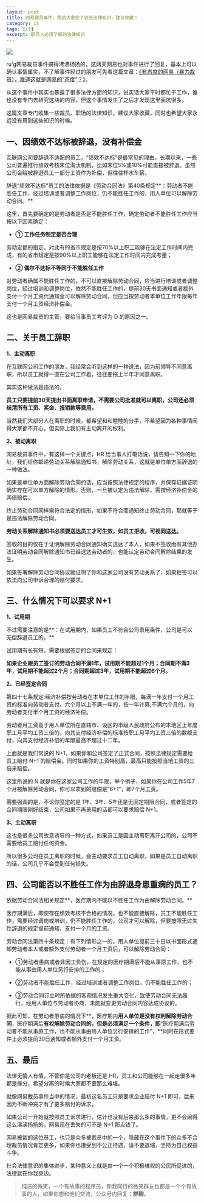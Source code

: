 ```yaml
---
layout: post
title: 网易裁员事件，我给大家挖了这些法律知识，建议收藏！
category: it
tags: [it]
excerpt: 职场人必须了解的法律知识
---
```


![](http://favorites.ren/assets/images/2019/it/wangyi01.jpg)

ru'g网易裁员事件搞得沸沸扬扬的，这两天网易也对事件进行了回复，基本上可以确认事情属实，不了解事件经过的朋友可先看这篇文章：[《有态度的网易（暴力裁员），难道这就是网易的“态度”？》](http://www.ityouknow.com/it/2019/11/23/violent-layoffs.html)。

从这个事件中其实也暴露了很多法律方面的知识，说实话大家平时都忙于工作，谁也没有专门去研究这块的内容，但这个事情发生了之后才发现这里面坑很多。

这篇文章专门收集一些裁员、职场的法律知识，建议大家收藏，同时也希望大家永远没有用到这些知识的时候。

## 一、因绩效不达标被辞退，没有补偿金

互联网公司要辞退不适配的员工，“绩效不达标”是最常见的理由。长期以来，一些公司普遍推行绩效考核末位淘汰机制，比如末位5%或10%可能直接被辞退。虽然公司会给被辞退员工一部分工资作为补偿，但往往杯水车薪。

辞退“绩效不达标”员工的法律依据是《劳动合同法》第40条规定**：劳动者不能胜任工作，经过培训或者调整工作岗位，仍不能胜任工作的，用人单位可以解除劳动合同。**

这里，首先要确定的是劳动者是否是不能胜任工作，确定劳动者不能胜任工作应当按以下因素确定：

- **① 工作任务制定是否合理**

劳动定额的指定，对此有的省市规定是按70%以上职工能够在法定工作时间内完成，有的省市规定是按90%以上职工能够在法定工作时间内完成考量；

- **② 偶尔不达标不等同于不能胜任工作**

对劳动者确属不能胜任工作的，不可以直接解除劳动合同，应当进行培训或者调整岗位，经过培训和调整岗位，依然不能胜任工作的，提前30天书面通知或者额外支付一个月工资代通知金可以解除劳动合同，但应当按劳动者本单位工作年限每年支付一个月工资经济补偿金。

这也是网易裁员的主管，要给当事员工考评为 D 的原因之一。

## 二、关于员工辞职

**1、主动离职**

在互联网公司工作的朋友，我经常会听到这样的一种说法，因为前领导不同意离职，所以员工就得一直在公司工作着，往往要拖上半年才同意离职。

其实这种做法是违法的。

**员工只要提前30天提出书面离职申请，不需要公司批准就可以离职，公司还必须结清所有工资、奖金、报销款等费用。**

当然我们大部分人在离职的时候，都希望和和睦睦的分手，不希望因为各种事情闹得大家都不开心，但实际上我们有主动离开的权利。

**2、被动离职**

网易裁员事件中，有这样一个关键点，HR 给当事人打电话说，请告知一下你的地址，我们给你邮递劳动关系解除通知书，解除劳动关系，这就是单位单方面辞退的一种做法。

如果是单位单方面解除劳动合同的话，应当按照法律规定的程序，并保存证据证明确实存在可以单方解除的情形。否则，一旦被认定为违法解除，需按经济补偿金的两倍赔偿。

终止劳动合同同样需符合法定的情形，如果不符合而通知终止劳动合同，那就等于是违法解除劳动合同。

**劳动关系解除通知书必须要送达员工才可生效，如员工拒收，可视同送达。**

签收的目的仅在于证明解除劳动合同通知确实送达了本人，如果不签收而有其他办法证明劳动合同解除通知书已经送达劳动者的，也能认定劳动合同解除结果的发生。

如果签署解除劳动合同协议就证明了你和这家公司没有劳动关系了，如果拒签可以依法向公司申诉合理的赔付要求。

## 三、什么情况下可以要求 N+1

**1、试用期**

不过需要注意的是**：在试用期内，如果员工不符合公司录用条件，公司是可以无偿辞退员工的。**

试用期有长有短，需要根据签定的合同来规定：

**如果企业跟员工签订的劳动合同不满1年，试用期不能超过1个月；合同期不满3年，试用期不能超过2个月；合同期超过3年，试用期不能超过6个月。** 

**2、已经签定合同**

第四十七条规定:经济补偿按劳动者在本单位工作的年限，每满一年支付一个月工资的标准向劳动者支付。六个月以上不满一年的，按一年计算;不满六个月的，向劳动者支付半个月工资的经济补偿。

劳动者月工资高于用人单位所在直辖市、设区的市级人民政府公布的本地区上年度职工月平均工资三倍的，向其支付经济补偿的标准按职工月平均工资三倍的数额支付，向其支付经济补偿的年限最高不超过十二年。

上面就是我们常说的 N+1，如果你和公司签定了正式合同，按照法律规定需要给员工赔付 N+1 的赔偿金。同时如果你的工资特别高，最高只能按照当地工资的三倍来赔偿。

这里所说的 N 就是你在这家公司工作的年限，举个例子，如果你在公司工作5年7个月被解除劳动合同，你可以拿到的赔偿是“6+1”，即7个月工资。

需要强调的是，不论你签定的是 1年、3年、5年还是无固定期限合同，或者签定的合同期限刚好结束，公司如果不再录用的话都可以要求赔偿 N+1。

**3、主动离职**

这也是很多公司故意诱导的一种方式，如果员工是因主动离职离开公司的，公司不需要给员工赔付任何资金。

所以很多公司在员工离职的时候，会主动要求员工自动离职，如果是员工自动离职的话，公司几乎不会受到任何损失。

## 四、公司能否以不胜任工作为由辞退身患重病的员工？

依据劳动合同法相关规定**，医疗期内不能以不胜任工作为由解除劳动合同。**

医疗期满后，即使存在绩效考核不合格的情况，也不能直接解除，员工不能胜任工作，需要经过调岗或培训，仍不能胜任工作的，公司才可以解除，但要按照无过失性辞退的规定提前通知、支付一个月的工资。

劳动合同法第四十条规定：有下列情形之一的，用人单位提前三十日以书面形式通知劳动者本人或者额外支付劳动者一个月工资后，可以解除劳动合同：

- ①劳动者患病或者非因工负伤，在规定的医疗期满后不能从事原工作，也不能从事由用人单位另行安排的工作的；

- ②劳动者不能胜任工作，经过培训或者调整工作岗位，仍不能胜任工作的；

- ③劳动合同订立时所依据的客观情况发生重大变化，致使劳动合同无法履行，经用人单位与劳动者协商，未能就变更劳动合同内容达成协议的。

据此可知，在劳动者患病的情况下**，医疗期内**用人单位是没有权利解除劳动合同**，医疗期满后**有权解除劳动合同的，但是必须满足一个条件，即**“医疗期满后劳动者不能从事原工作，也不能从事由用人单位另行安排的工作”，**同时在形式要件上必须提前30日通知或者额外支付一个月工资。

## 五、最后

法律无情人有情，不管你是公司的老板还是 HR，员工和公司能够在一起走很多年都是缘分，希望分离的时候大家都不要那么难堪。

就像网易裁员事件当中的情况，最初这名员工只是要求企业赔付 N+1 即可，后来因为不断冲突才有了更多赔付的诉求。

如果公司一开始就按照员工诉求进行，估计也没有后来那么多的事情，更不会闹得这么沸沸扬扬的，网易现在丢失的可不是 N+1 那点钱了。

网易被裁的这位员工，也只是众多被裁员中的一个，隐藏在这个事件下的众多不合理裁员情况肯定更多，如果你也遭受到不公正待遇，请不要退缩，坚持为自己权益斗争。

社会法律意识的集体进步，某种意义上就是由一个一个积极维权的公民所促进的，法律就在你我身边。


>纯洁的微笑，一个有故事的程序员，和我同行的微笑群友也都是一个个有故事的人，如果你想和他们交流，公众号内回复：**群聊**。

